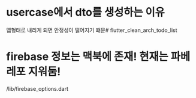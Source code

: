 # usercase에서 dto를 생성하는 이유
맵형태로 내리게 되면 안정성이 떨어지기 떄문# flutter_clean_arch_todo_list
# firebase 정보는 맥북에 존재! 현재는 파베 레포 지워둠!
/lib/firebase_options.dart
